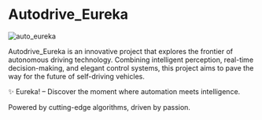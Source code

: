 # Autodrive_Eureka

![auto_eureka](https://github.com/user-attachments/assets/e7a62837-1870-41c8-81cd-27b2153429c6)

Autodrive_Eureka is an innovative project that explores the frontier of autonomous driving technology.
Combining intelligent perception, real-time decision-making, and elegant control systems, this project aims to pave the way for the future of self-driving vehicles.

✨ Eureka! – Discover the moment where automation meets intelligence.

Powered by cutting-edge algorithms, driven by passion.
